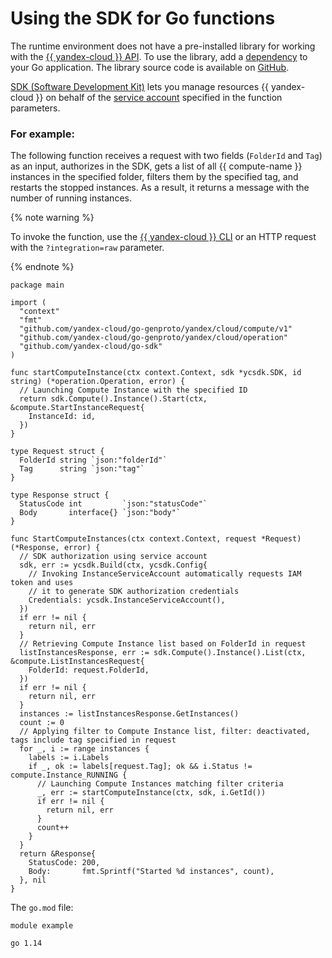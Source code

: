 # Using the SDK for Go functions

The runtime environment does not have a pre-installed library for working with the [{{ yandex-cloud }} API](../../../api-design-guide/). To use the library, add a [dependency](dependencies.md) to your Go application. The library source code is available on [GitHub](https://github.com/yandex-cloud/go-sdk).

[SDK (Software Development Kit)](https://en.wikipedia.org/wiki/Software_development_kit) lets you manage resources {{ yandex-cloud }} on behalf of the [service account](../../operations/function-sa.md) specified in the function parameters.

### For example:

The following function receives a request with two fields (`FolderId` and `Tag`) as an input, authorizes in the SDK, gets a list of all {{ compute-name }} instances in the specified folder, filters them by the specified tag, and restarts the stopped instances. As a result, it returns a message with the number of running instances.

{% note warning %}

To invoke the function, use the [{{ yandex-cloud }} CLI](../../concepts/function-invoke.md) or an HTTP request with the `?integration=raw` parameter.

{% endnote %}

```golang
package main

import (
  "context"
  "fmt"
  "github.com/yandex-cloud/go-genproto/yandex/cloud/compute/v1"
  "github.com/yandex-cloud/go-genproto/yandex/cloud/operation"
  "github.com/yandex-cloud/go-sdk"
)

func startComputeInstance(ctx context.Context, sdk *ycsdk.SDK, id string) (*operation.Operation, error) {
  // Launching Compute Instance with the specified ID
  return sdk.Compute().Instance().Start(ctx, &compute.StartInstanceRequest{
    InstanceId: id,
  })
}

type Request struct {
  FolderId string `json:"folderId"`
  Tag      string `json:"tag"`
}

type Response struct {
  StatusCode int         `json:"statusCode"`
  Body       interface{} `json:"body"`
}

func StartComputeInstances(ctx context.Context, request *Request) (*Response, error) {
  // SDK authorization using service account
  sdk, err := ycsdk.Build(ctx, ycsdk.Config{
    // Invoking InstanceServiceAccount automatically requests IAM token and uses
    // it to generate SDK authorization credentials
    Credentials: ycsdk.InstanceServiceAccount(),
  })
  if err != nil {
    return nil, err
  }
  // Retrieving Compute Instance list based on FolderId in request
  listInstancesResponse, err := sdk.Compute().Instance().List(ctx, &compute.ListInstancesRequest{
    FolderId: request.FolderId,
  })
  if err != nil {
    return nil, err
  }
  instances := listInstancesResponse.GetInstances()
  count := 0
  // Applying filter to Compute Instance list, filter: deactivated, tags include tag specified in request
  for _, i := range instances {
    labels := i.Labels
    if _, ok := labels[request.Tag]; ok && i.Status != compute.Instance_RUNNING {
      // Launching Compute Instances matching filter criteria
      _, err := startComputeInstance(ctx, sdk, i.GetId())
      if err != nil {
        return nil, err
      }
      count++
    }
  }
  return &Response{
    StatusCode: 200,
    Body:       fmt.Sprintf("Started %d instances", count),
  }, nil
}
```

The `go.mod` file:

```golang
module example

go 1.14
```
